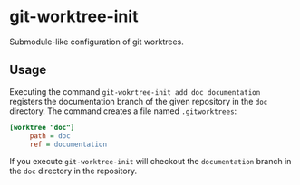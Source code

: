 # git-worktree-init

Submodule-like configuration of git worktrees.

## Usage

Executing the command `git-wokrtree-init add doc documentation` registers the
documentation branch of the given repository in the `doc` directory. The command
creates a file named `.gitworktrees`:

``` ini
[worktree "doc"]
     path = doc
     ref = documentation
```

If you execute `git-worktree-init` will checkout the `documentation` branch in the
`doc` directory in the repository.
